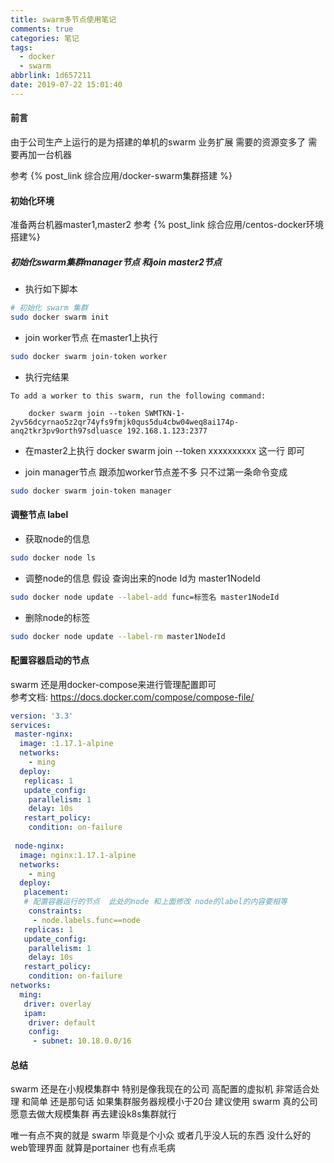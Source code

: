 ```yaml
---
title: swarm多节点使用笔记
comments: true
categories: 笔记
tags:
  - docker
  - swarm
abbrlink: 1d657211
date: 2019-07-22 15:01:40
---
```

#### 前言  
由于公司生产上运行的是为搭建的单机的swarm  业务扩展 需要的资源变多了  需要再加一台机器  


参考   {% post_link 综合应用/docker-swarm集群搭建 %}
#### 初始化环境
 准备两台机器master1,master2 
 参考 {% post_link 综合应用/centos-docker环境搭建%}
##### 初始化swarm集群manager节点 和join master2节点  
*  执行如下脚本 
```bash
# 初始化 swarm 集群  
sudo docker swarm init 

```
*  join worker节点 
在master1上执行
```bash
sudo docker swarm join-token worker 
```
* 执行完结果 
```text
To add a worker to this swarm, run the following command:

    docker swarm join --token SWMTKN-1-2yv56dcyrnao5z2qr74yfs9fmjk0qus5du4cbw04weq8ai174p-anq2tkr3pv9orth97sdluasce 192.168.1.123:2377

```
* 在master2上执行 
docker swarm join --token xxxxxxxxxx 这一行  即可 

* join manager节点 
跟添加worker节点差不多 只不过第一条命令变成 
```bash
sudo docker swarm join-token manager 
```


#### 调整节点 label 
* 获取node的信息 
```bash
sudo docker node ls 
```
* 调整node的信息
假设 查询出来的node Id为  master1NodeId
```bash
sudo docker node update --label-add func=标签名 master1NodeId
```

* 删除node的标签 
```bash
sudo docker node update --label-rm master1NodeId
```

#### 配置容器启动的节点
swarm 还是用docker-compose来进行管理配置即可     
参考文档:  https://docs.docker.com/compose/compose-file/ 

```yaml
version: '3.3'
services:
 master-nginx:
  image: :1.17.1-alpine
  networks:
    - ming
  deploy:
   replicas: 1
   update_config:
    parallelism: 1
    delay: 10s
   restart_policy:
    condition: on-failure
    
 node-nginx:
  image: nginx:1.17.1-alpine
  networks:
    - ming
  deploy:
   placement:
   # 配置容器运行的节点  此处的node 和上面修改 node的label的内容要相等  
    constraints:
     - node.labels.func==node
   replicas: 1
   update_config:
    parallelism: 1
    delay: 10s
   restart_policy:
    condition: on-failure
networks:
  ming:
   driver: overlay
   ipam:
    driver: default
    config:
     - subnet: 10.18.0.0/16
```

#### 总结 
swarm 还是在小规模集群中 特别是像我现在的公司  高配置的虚拟机  非常适合处理 和简单 
还是那句话 如果集群服务器规模小于20台  建议使用 swarm 
真的公司愿意去做大规模集群  再去建设k8s集群就行

唯一有点不爽的就是 swarm 毕竟是个小众 或者几乎没人玩的东西  没什么好的web管理界面 
就算是portainer 也有点毛病     